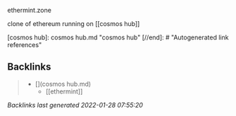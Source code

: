 ethermint.zone

clone of ethereum running on [[cosmos hub]]


[//begin]: # "Autogenerated link references for markdown compatibility"
[cosmos hub]: cosmos hub.md "cosmos hub"
[//end]: # "Autogenerated link references"

## Backlinks

> - [](cosmos hub.md)
>   - [[ethermint]]

_Backlinks last generated 2022-01-28 07:55:20_
